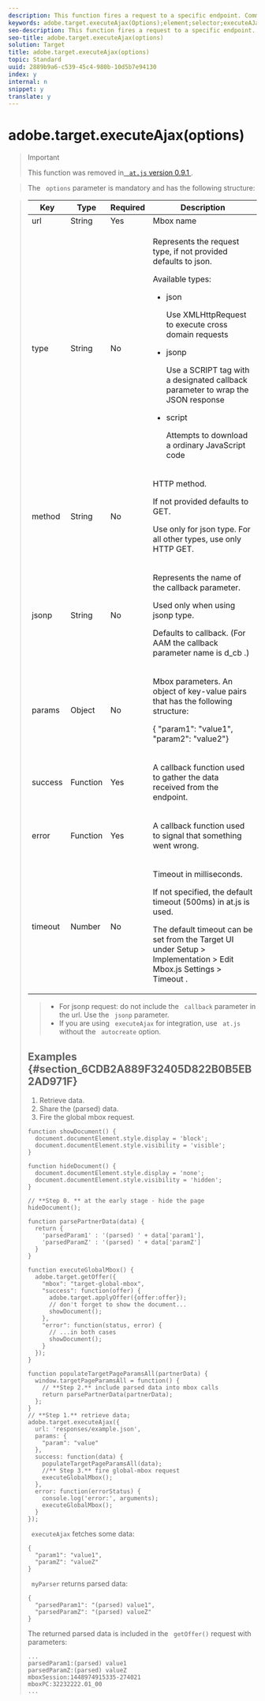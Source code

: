 ```yaml
---
description: This function fires a request to a specific endpoint. Common usage is to retrieve data and share across all at.js requests.
keywords: adobe.target.executeAjax(Options);element;selector;executeAJax;ajax
seo-description: This function fires a request to a specific endpoint. Common usage is to retrieve data and share across all at.js requests.
seo-title: adobe.target.executeAjax(options)
solution: Target
title: adobe.target.executeAjax(options)
topic: Standard
uuid: 2889b9a6-c539-45c4-980b-10d5b7e94130
index: y
internal: n
snippet: y
translate: y
---
```


# adobe.target.executeAjax(options)



>>[!IMPORTANT]
>>
>>This function was removed in[ ` at.js` version 0.9.1 ](r_target-atjs-versions.md#reference_DBB5EDB79EC44E558F9E08D4774A0F7A). 
>

>The ` options` parameter is mandatory and has the following structure: 


><table id="table_0E08F2AAEE874E0899A8805383878BD4"> 
 <thead> 
  <tr> 
   <th colname="col1" class="entry"> Key </th> 
   <th colname="col2" class="entry"> Type </th> 
   <th colname="col3" class="entry"> Required </th> 
   <th colname="col4" class="entry"> Description </th> 
  </tr> 
 </thead>
 <tbody> 
  <tr> 
   <td colname="col1"> url </td> 
   <td colname="col2"> String </td> 
   <td colname="col3"> Yes </td> 
   <td colname="col4"> Mbox name </td> 
  </tr> 
  <tr> 
   <td colname="col1"> type </td> 
   <td colname="col2"> String </td> 
   <td colname="col3"> No </td> 
   <td colname="col4"> <p>Represents the request type, if not provided defaults to json.</p> <p>Available types:</p> <p> 
     <ul id="ul_360AAF0FC6234CFEA8B9D8044EA32CD5"> 
      <li id="li_347ABB46E1E147A3B8193647DA466CFB"> json <p>Use XMLHttpRequest to execute cross domain requests</p> </li> 
      <li id="li_D05ECA1321264736AB87683D9849B01C">jsonp <p>Use a SCRIPT tag with a designated callback parameter to wrap the JSON response</p> </li> 
      <li id="li_8FD86C20255D425485CDA8812DDAC472">script <p>Attempts to download a ordinary JavaScript code</p> </li> 
     </ul> </p> </td> 
  </tr> 
  <tr> 
   <td colname="col1"> method </td> 
   <td colname="col2"> String </td> 
   <td colname="col3"> No </td> 
   <td colname="col4"> <p>HTTP method.</p> <p>If not provided defaults to GET.</p> <p>Use only for json type. For all other types, use only HTTP GET.</p> </td> 
  </tr> 
  <tr> 
   <td colname="col1"> jsonp </td> 
   <td colname="col2"> String </td> 
   <td colname="col3"> No </td> 
   <td colname="col4"> <p>Represents the name of the callback parameter.</p> <p>Used only when using jsonp type.</p> <p>Defaults to callback. (For AAM the callback parameter name is <span class="codeph"> d_cb </span>.) </p> </td> 
  </tr> 
  <tr> 
   <td colname="col1"> params </td> 
   <td colname="col2"> Object </td> 
   <td colname="col3"> No </td> 
   <td colname="col4"> <p>Mbox parameters. An object of key-value pairs that has the following structure:</p> <p> <span class="codeph"> { "param1": "value1", "param2": "value2"} </span> </p> </td> 
  </tr> 
  <tr> 
   <td colname="col1"> success </td> 
   <td colname="col2"> Function </td> 
   <td colname="col3"> Yes </td> 
   <td colname="col4"> <p>A callback function used to gather the data received from the endpoint.</p> </td> 
  </tr> 
  <tr> 
   <td colname="col1"> error </td> 
   <td colname="col2"> Function </td> 
   <td colname="col3"> Yes </td> 
   <td colname="col4"> <p>A callback function used to signal that something went wrong.</p> </td> 
  </tr> 
  <tr> 
   <td colname="col1"> timeout </td> 
   <td colname="col2"> Number </td> 
   <td colname="col3"> No </td> 
   <td colname="col4"> <p>Timeout in milliseconds.</p> <p>If not specified, the default timeout (500ms) in <span class="filepath"> at.js </span> is used. </p> <p>The default timeout can be set from the Target UI under <span class="uicontrol"> Setup </span> &gt; <span class="uicontrol"> Implementation </span> &gt; <span class="uicontrol"> Edit Mbox.js Settings </span> &gt; <span class="uicontrol"> Timeout </span>. </p> </td> 
  </tr> 
 </tbody> 
</table>

>
>* For jsonp request: do not include the ` callback` parameter in the url. Use the ` jsonp` parameter.
>* If you are using ` executeAjax` for integration, use ` at.js` without the ` autocreate` option.


## Examples {#section_6CDB2A889F32405D822B0B5EB2AD971F}


1. Retrieve data.
1. Share the (parsed) data.
1. Fire the global mbox request.


```
function showDocument() { 
  document.documentElement.style.display = 'block'; 
  document.documentElement.style.visibility = 'visible'; 
} 
 
function hideDocument() { 
  document.documentElement.style.display = 'none'; 
  document.documentElement.style.visibility = 'hidden'; 
} 
 
// **Step 0. ** at the early stage - hide the page 
hideDocument(); 
 
function parsePartnerData(data) { 
  return { 
    'parsedParam1' : '(parsed) ' + data['param1'], 
    'parsedParamZ' : '(parsed) ' + data['paramZ'] 
  } 
} 
 
function executeGlobalMbox() { 
  adobe.target.getOffer({ 
    "mbox": "target-global-mbox", 
    "success": function(offer) { 
      adobe.target.applyOffer({offer:offer}); 
      // don't forget to show the document... 
      showDocument(); 
    }, 
    "error": function(status, error) { 
      // ...in both cases 
      showDocument(); 
    } 
  }); 
} 
 
function populateTargetPageParamsAll(partnerData) { 
  window.targetPageParamsAll = function() { 
    // **Step 2.** include parsed data into mbox calls 
    return parsePartnerData(partnerData); 
  }; 
} 
// **Step 1.** retrieve data; 
adobe.target.executeAjax({ 
  url: 'responses/example.json', 
  params: { 
    "param": "value" 
  }, 
  success: function(data) { 
    populateTargetPageParamsAll(data); 
    //** Step 3.** fire global-mbox request 
    executeGlobalMbox(); 
  }, 
  error: function(errorStatus) { 
    console.log('error:', arguments); 
    executeGlobalMbox(); 
  } 
});
```

` executeAjax` fetches some data: 

```
{ 
  "param1": "value1", 
  "paramZ": "valueZ" 
}
```

` myParser` returns parsed data: 

```
{ 
  "parsedParam1": "(parsed) value1", 
  "parsedParamZ": "(parsed) valueZ" 
}
```

The returned parsed data is included in the ` getOffer()` request with parameters: 

```
... 
parsedParam1:(parsed) value1 
parsedParamZ:(parsed) valueZ 
mboxSession:1448974915335-274021 
mboxPC:32232222.01_00 
...
```

